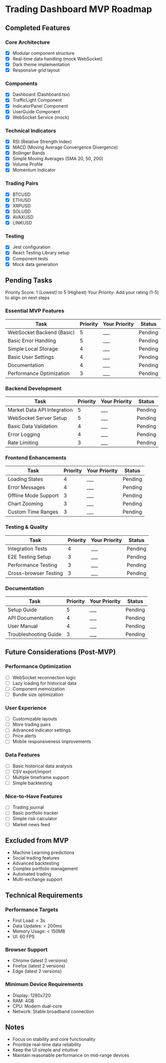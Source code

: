 # Trading Dashboard MVP Roadmap

## Completed Features 

### Core Architecture
- [x] Modular component structure
- [x] Real-time data handling (mock WebSocket)
- [x] Dark theme implementation
- [x] Responsive grid layout

### Components
- [x] Dashboard (Dashboard.tsx)
- [x] TrafficLight Component
- [x] IndicatorPanel Component
- [x] UserGuide Component
- [x] WebSocket Service (mock)

### Technical Indicators
- [x] RSI (Relative Strength Index)
- [x] MACD (Moving Average Convergence Divergence)
- [x] Bollinger Bands
- [x] Simple Moving Averages (SMA 20, 50, 200)
- [x] Volume Profile
- [x] Momentum Indicator

### Trading Pairs
- [x] BTCUSD
- [x] ETHUSD
- [x] XRPUSD
- [x] SOLUSD
- [x] AVAXUSD
- [x] LINKUSD

### Testing
- [x] Jest configuration
- [x] React Testing Library setup
- [x] Component tests
- [x] Mock data generation

## Pending Tasks

Priority Score: 1 (Lowest) to 5 (Highest)
Your Priority: Add your rating (1-5) to align on next steps

### Essential MVP Features
| Task | Priority | Your Priority | Status |
|------|----------|---------------|--------|
| WebSocket Backend (Basic) | 5 | ___ | Pending |
| Basic Error Handling | 5 | ___ | Pending |
| Simple Local Storage | 4 | ___ | Pending |
| Basic User Settings | 4 | ___ | Pending |
| Documentation | 4 | ___ | Pending |
| Performance Optimization | 3 | ___ | Pending |

### Backend Development
| Task | Priority | Your Priority | Status |
|------|----------|---------------|--------|
| Market Data API Integration | 5 | ___ | Pending |
| WebSocket Server Setup | 5 | ___ | Pending |
| Basic Data Validation | 4 | ___ | Pending |
| Error Logging | 4 | ___ | Pending |
| Rate Limiting | 3 | ___ | Pending |

### Frontend Enhancements
| Task | Priority | Your Priority | Status |
|------|----------|---------------|--------|
| Loading States | 4 | ___ | Pending |
| Error Messages | 4 | ___ | Pending |
| Offline Mode Support | 3 | ___ | Pending |
| Chart Zooming | 3 | ___ | Pending |
| Custom Time Ranges | 3 | ___ | Pending |

### Testing & Quality
| Task | Priority | Your Priority | Status |
|------|----------|---------------|--------|
| Integration Tests | 4 | ___ | Pending |
| E2E Testing Setup | 3 | ___ | Pending |
| Performance Testing | 3 | ___ | Pending |
| Cross-browser Testing | 3 | ___ | Pending |

### Documentation
| Task | Priority | Your Priority | Status |
|------|----------|---------------|--------|
| Setup Guide | 5 | ___ | Pending |
| API Documentation | 4 | ___ | Pending |
| User Manual | 4 | ___ | Pending |
| Troubleshooting Guide | 3 | ___ | Pending |

## Future Considerations (Post-MVP)

### Performance Optimization
- [ ] WebSocket reconnection logic
- [ ] Lazy loading for historical data
- [ ] Component memoization
- [ ] Bundle size optimization

### User Experience
- [ ] Customizable layouts
- [ ] More trading pairs
- [ ] Advanced indicator settings
- [ ] Price alerts
- [ ] Mobile responsiveness improvements

### Data Features
- [ ] Basic historical data analysis
- [ ] CSV export/import
- [ ] Multiple timeframe support
- [ ] Simple backtesting

### Nice-to-Have Features
- [ ] Trading journal
- [ ] Basic portfolio tracker
- [ ] Simple risk calculator
- [ ] Market news feed

## Excluded from MVP
- Machine Learning predictions
- Social trading features
- Advanced backtesting
- Complex portfolio management
- Automated trading
- Multi-exchange support

## Technical Requirements

### Performance Targets
- First Load: < 3s
- Data Updates: < 200ms
- Memory Usage: < 150MB
- UI: 60 FPS

### Browser Support
- Chrome (latest 2 versions)
- Firefox (latest 2 versions)
- Edge (latest 2 versions)

### Minimum Device Requirements
- Display: 1280x720
- RAM: 4GB
- CPU: Modern dual-core
- Network: Stable broadband connection

## Notes
- Focus on stability and core functionality
- Prioritize real-time data reliability
- Keep the UI simple and intuitive
- Maintain reasonable performance on mid-range devices
